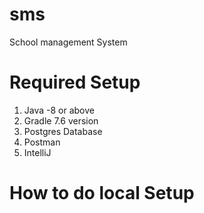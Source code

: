 # sms
School management System

# Required Setup
1. Java -8 or above
2. Gradle 7.6 version
3. Postgres Database
4. Postman
5. IntelliJ

# How to do local Setup

